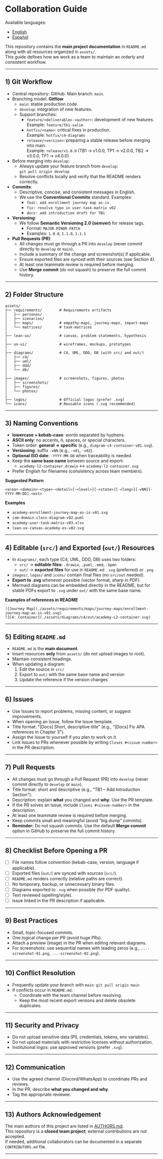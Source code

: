# Collaboration Guide

Available languages:
- [English](CONTRIBUTING.md)
- [Español](CONTRIBUTING.es.md)

This repository contains the **main project documentation** in `README.md` along with all resources organized in `assets/`.  
This guide defines how we work as a team to maintain an orderly and consistent workflow.

---

## 1) Git Workflow

- Central repository: GitHub. Main branch: `main`.
- Branching model: **Gitflow**
    - `main`: stable production code.
    - `develop`: integration of new features.
    - Support branches:
        - `feature/<deliverable>-<author>`: development of new features.  
          Example: `feature/tb1-salim`
        - `hotfix/<name>`: critical fixes in production.  
          Example: `hotfix/c4-diagrams`
        - `release/<version>`: preparing a stable release before merging into main.  
          Example: `release/v1.0.0` (TB1 → v1.0.0, TP1 → v2.0.0, TB2 → v3.0.0, TF1 → v4.0.0)
- Before merging into `develop`:
    - Always update your feature branch from `develop`:  
      `git pull origin develop`
    - Resolve conflicts locally and verify that the README renders correctly.
- **Commits**:
    - Descriptive, concise, and consistent messages in English.
    - We use the **Conventional Commits** standard. Examples:
        - `feat: add enrollment journey map as-is`
        - `fix: resolve typo in user-task-matrix v02`
        - `docs: add introduction draft for TB1`
- **Versioning**:
    - We follow **Semantic Versioning 2.0 (semver)** for release tags.
        - Format: `MAJOR.MINOR.PATCH`
        - Examples: `1.0.0`, `1.1.0`, `1.1.1`
- **Pull Requests (PR)**:
    - All changes must go through a PR into `develop` (never commit directly to `develop` or `main`).
    - Include a summary of the change and screenshot(s) if applicable.
    - Ensure exported files are synced with their sources (see Section 4).
    - At least one teammate review is required before merging.
    - Use **Merge commit** (do not squash) to preserve the full commit history.

---

## 2) Folder Structure

```
assets/
├── requirements/        # Requirements artifacts
│   ├── personas/
│   ├── scenarios/
│   ├── maps/            # empathy-maps, journey-maps, impact-maps
│   └── matrices/        # task-matrices
│
├── lean-ux/             # canvas, problem statements, hypothesis
│
├── ux-ui/               # wireframes, mockups, prototypes
│
├── diagrams/            # C4, UML, DDD, DB (with src/ and out/)
│   ├── c4/
│   ├── uml/
│   ├── ddd/
│   └── db/
│
├── images/              # screenshots, figures, photos
│   ├── screenshots/
│   ├── figures/
│   └── photos/
│
├── logos/               # Official logos (prefer .svg)
└── icons/               # Reusable icons (.svg recommended)
```

---

## 3) Naming Conventions

- **lowercase + kebab-case**: words separated by hyphens.
- **ASCII only**: no accents, ñ, spaces, or special characters.
- Token order: **general → specific** (e.g., `diagram-c4-container-v01.svg`).
- **Versioning**: suffix `-vNN` (e.g., `-v01`, `-v02`).
- **Optional ISO date**: `-YYYY-MM-DD` when traceability is needed.
- Keep the **same base name** between source and export:
    - `academy-l2-container.drawio` ↔ `academy-l2-container.svg`
- Prefer English for filenames (consistency across team members).

**Suggested Pattern**  
```
<area>-<domain>-<type>-<detail>[-<level>][-<state>][-<lang>][-vNN][-YYYY-MM-DD].<ext>
```

**Examples**
- `academy-enrollment-journey-map-as-is-v01.svg`
- `iam-domain-class-diagram-v02.puml`
- `academy-user-task-matrix-v03.xlsx`
- `lean-ux-canvas-academy-es-v02.svg`

---

## 4) Editable (`src/`) and Exported (`out/`) Resources

- In `diagrams/`, each type (C4, UML, DDD, DB) uses two folders:
    - `src/` → **editable files**: `.drawio`, `.puml`, `.mmd`, `.bpmn`
    - `out/` → **exported files** for use in `README.md`: `.svg` (preferred) or `.png`
- `images/`, `logos/` and `icons/` contain final files (no `src/out` needed).
- **Export to .svg** whenever possible (vector format, sharp in PDF).
- Mermaid diagrams can be embedded directly in the README, but for stable PDFs export to `.svg` under `out/` with the same base name.

**Examples of references in README**
```
![Journey Map](./assets/requirements/maps/journey-maps/enrollment-journey-map-as-is-v01.svg)
![C4: Container](./assets/diagrams/c4/out/academy-L2-container.svg)
```

---

## 5) Editing `README.md`

- `README.md` is the **main document**.
- Insert resources **only** from `assets/` (do not upload images to root).
- Maintain consistent headings.
- When updating a diagram:
    1) Edit the source in `src/`
    2) Export to `out/` with the same base name and version
    3) Update the reference if the version changes

---

## 6) Issues
- Use Issues to report problems, missing content, or suggest improvements.
- When opening an Issue, follow the Issue template.
- Title format: "[Docs] Short, descriptive title" (e.g., "[Docs] Fix APA references in Chapter 3").
- Assign the Issue to yourself if you plan to work on it.
- Link Issues to PRs whenever possible by writing `Closes #<issue-number>` in the PR description.

---

## 7) Pull Requests
- All changes must go through a Pull Request (PR) into `develop` (never commit directly to `develop` or `main`).
- Title format: short and descriptive (e.g., "TB1 – Add Introduction Section").
- Description: explain **what** you changed and **why**. Use the PR template.
- If the PR solves an Issue, include `Closes #<issue-number>` in the description.
- At least one teammate review is required before merging.
- Keep commits small and meaningful (avoid “big dump” commits).
- **Reminder:** Do not squash commits. Use the default **Merge commit** option in GitHub to preserve the full commit history.

---

## 8) Checklist Before Opening a PR

- [ ] File names follow convention (kebab-case, version, language if applicable).
- [ ] Exported files (`out/`) are synced with sources (`src/`).
- [ ] `README.md` renders correctly (relative paths are correct).
- [ ] No temporary, backup, or unnecessary binary files.
- [ ] Diagrams exported to `.svg` when possible (for PDF quality).
- [ ] Text reviewed (spelling/style).
- [ ] Issue linked in the PR description if applicable.

---

## 9) Best Practices

- Small, topic-focused commits.
- One logical change per PR (avoid huge PRs).
- Attach a preview (image) in the PR when editing relevant diagrams.
- For screenshots: use sequential names with leading zeros (e.g., `...-screenshot-01.png`, `...-screenshot-02.png`).

---

## 10) Conflict Resolution

- Frequently update your branch with `main`: `git pull origin main`
- If conflicts occur in `README.md`:
    - Coordinate with the team channel before resolving.
    - Keep the most recent export versions and delete obsolete duplicates.

---

## 11) Security and Privacy

- Do not upload sensitive data (PII, credentials, tokens, env variables).
- Do not upload materials with restrictive licenses without authorization.
- Institutional logos: use approved versions (prefer `.svg`).

---

## 12) Communication

- Use the agreed channel (Discord/WhatsApp) to coordinate PRs and reviews.
- In the PR, describe **what you changed and why**.
- Tag the appropriate reviewer.

---

## 13) Authors Acknowledgement

The main authors of this project are listed in [AUTHORS.md](./AUTHORS.md).  
This repository is a **closed team project**; external contributions are not accepted.  
If needed, additional collaborators can be documented in a separate `CONTRIBUTORS.md` file.

---
